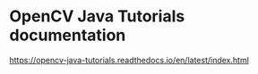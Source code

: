 # OpenCV Java Tutorials documentation
https://opencv-java-tutorials.readthedocs.io/en/latest/index.html

